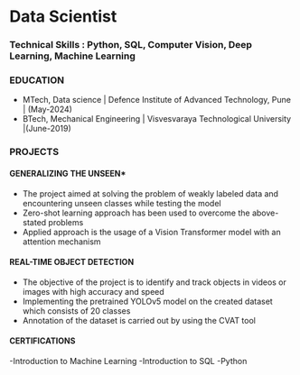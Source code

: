 # Data Scientist

### Technical Skills : Python, SQL, Computer Vision, Deep Learning, Machine Learning

### EDUCATION
- MTech, Data science | Defence Institute of Advanced Technology, Pune | (May-2024)
- BTech, Mechanical Engineering | Visvesvaraya Technological University |(June-2019)

### PROJECTS
#### GENERALIZING THE UNSEEN*
- The project aimed at solving the problem of weakly labeled data and
encountering unseen classes while testing the model
- Zero-shot learning approach has been used to overcome the
above-stated problems
- Applied approach is the usage of a Vision Transformer model with an
attention mechanism

#### REAL-TIME OBJECT DETECTION
- The objective of the project is to identify and track objects in videos
or images with high accuracy and speed
- Implementing the pretrained YOLOv5 model on the created dataset
which consists of 20 classes
- Annotation of the dataset is carried out by using the CVAT tool


#### CERTIFICATIONS
-Introduction to Machine Learning
-Introduction to SQL
-Python
